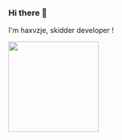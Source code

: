 ### Hi there 👋

I'm haxvzje, skidder developer !

<img height="180em" src="https://github-readme-stats.vercel.app/api?username=haxvzje&show_icons=true&hide_border=true&&count_private=true&include_all_commits=true" />
